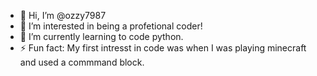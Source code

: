 - 👋 Hi, I’m @ozzy7987
- 👀 I’m interested in being a profetional coder!
- 🌱 I’m currently learning to code python.
- ⚡ Fun fact: My first intresst in code was when I was playing minecraft and used a commmand block.
